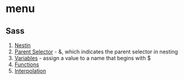 # menu

## Sass

1. [Nestin](https://sass-lang.com/documentation/style-rules/#nesting)
2. [Parent Selector](https://sass-lang.com/documentation/style-rules/parent-selector/) - &, which indicates the parent selector in nesting
3. [Variables](https://sass-lang.com/documentation/variables/) - assign a value to a name that begins with $
4. [Functions](https://sass-lang.com/documentation/values/functions/)
5. [Interpolation](https://sass-lang.com/documentation/interpolation/)